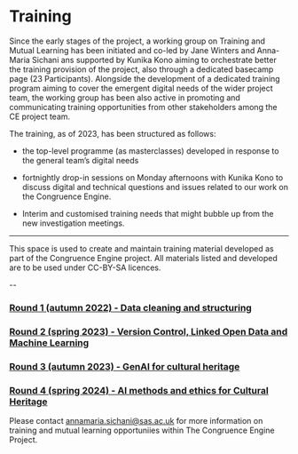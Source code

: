 # Training

Since the early stages of the project, a working group on Training and Mutual Learning has been initiated and co-led by Jane Winters and Anna-Maria Sichani ans supported by Kunika Kono aiming to orchestrate better the training provision of the project, also through a dedicated basecamp page (23 Participants). Alongside the development of a dedicated training program aiming to cover the emergent digital needs of the wider project team, the working group has been also active in promoting and communicating training opportunities from other stakeholders among the CE project team.



The training, as of 2023, has been structured as follows:

- the top-level programme (as masterclasses) developed in response to the general team’s digital needs


- fortnightly drop-in sessions on Monday afternoons with Kunika Kono to discuss digital and technical questions and issues related to our work on the Congruence Engine.

  
- Interim and customised training needs that might bubble up from the new investigation meetings.


____

This space is used to create and maintain training material developed as part of the Congruence Engine project. All materials listed and developed are to be used under CC-BY-SA licences.


--

### [Round 1 (autumn 2022) -  Data cleaning and structuring](https://github.com/congruence-engine/training/blob/main/round_1.md)


### [Round 2 (spring 2023) - Version Control, Linked Open Data and Machine Learning](https://github.com/congruence-engine/training/blob/main/round_2.md)



### [Round 3 (autumn 2023) - GenAI for cultural heritage](https://github.com/congruence-engine/training/blob/main/round_3.md)



### [Round 4 (spring 2024) - AI methods and ethics for Cultural Heritage](https://github.com/congruence-engine/training/blob/main/round_4.md)


Please contact annamaria.sichani@sas.ac.uk for more information on training and mutual learning opportuniies within The Congruence Engine Project.
